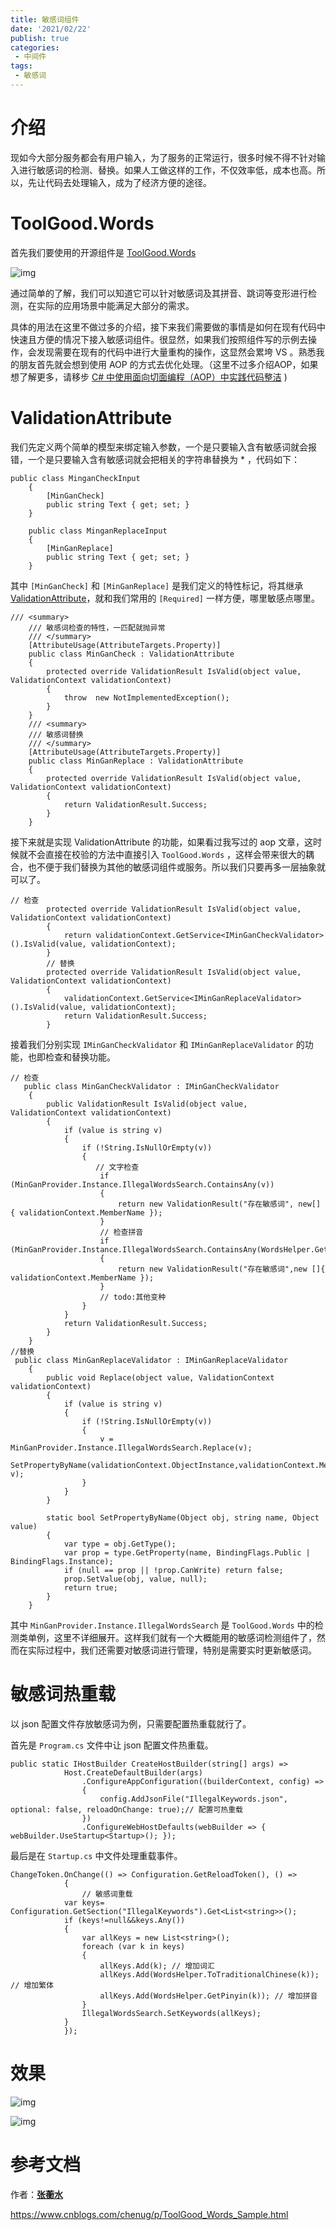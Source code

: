 ```yaml
---
title: 敏感词组件
date: '2021/02/22'
publish: true
categories:
 - 中间件
tags:
 - 敏感词
---
```

# 介绍

现如今大部分服务都会有用户输入，为了服务的正常运行，很多时候不得不针对输入进行敏感词的检测、替换。如果人工做这样的工作，不仅效率低，成本也高。所以，先让代码去处理输入，成为了经济方便的途径。

# ToolGood.Words

首先我们要使用的开源组件是 [ToolGood.Words](https://github.com/toolgood/ToolGood.Words)

![img](https://gitee.com/AZRNG/picture-storage/raw/master/kbms/1620891320700-cdaee58d-cfff-4bb2-b590-2f1823c5e595.png)

通过简单的了解，我们可以知道它可以针对敏感词及其拼音、跳词等变形进行检测，在实际的应用场景中能满足大部分的需求。

具体的用法在这里不做过多的介绍，接下来我们需要做的事情是如何在现有代码中快速且方便的情况下接入敏感词组件。很显然，如果我们按照组件写的示例去操作，会发现需要在现有的代码中进行大量重构的操作，这显然会累垮 VS 。熟悉我的朋友首先就会想到使用 AOP 的方式去优化处理。（这里不过多介绍AOP，如果想了解更多，请移步 [C# 中使用面向切面编程（AOP）中实践代码整洁](https://www.cnblogs.com/chenug/p/9848852.html) )

# ValidationAttribute

我们先定义两个简单的模型来绑定输入参数，一个是只要输入含有敏感词就会报错，一个是只要输入含有敏感词就会把相关的字符串替换为 * ，代码如下：

```
public class MinganCheckInput
    {
        [MinGanCheck]
        public string Text { get; set; }
    }
    
    public class MinganReplaceInput
    {
        [MinGanReplace]
        public string Text { get; set; }
    }
```

其中 `[MinGanCheck]` 和 `[MinGanReplace]` 是我们定义的特性标记，将其继承 [ValidationAttribute](https://docs.microsoft.com/zh-cn/dotnet/api/system.componentmodel.dataannotations.validationattribute?view=net-5.0)，就和我们常用的 `[Required]` 一样方便，哪里敏感点哪里。

```
/// <summary>
    /// 敏感词检查的特性，一匹配就抛异常
    /// </summary>
    [AttributeUsage(AttributeTargets.Property)]
    public class MinGanCheck : ValidationAttribute
    {
        protected override ValidationResult IsValid(object value, ValidationContext validationContext)
        {
            throw  new NotImplementedException();
        }
    }
    /// <summary>
    /// 敏感词替换
    /// </summary>
    [AttributeUsage(AttributeTargets.Property)]
    public class MinGanReplace : ValidationAttribute
    {
        protected override ValidationResult IsValid(object value, ValidationContext validationContext)
        {
            return ValidationResult.Success;
        }
    }
```

接下来就是实现 ValidationAttribute 的功能，如果看过我写过的 aop 文章，这时候就不会直接在校验的方法中直接引入 `ToolGood.Words` ，这样会带来很大的耦合，也不便于我们替换为其他的敏感词组件或服务。所以我们只要再多一层抽象就可以了。

```
// 检查
        protected override ValidationResult IsValid(object value, ValidationContext validationContext)
        {
            return validationContext.GetService<IMinGanCheckValidator>().IsValid(value, validationContext);
        }
        // 替换
        protected override ValidationResult IsValid(object value, ValidationContext validationContext)
        {
            validationContext.GetService<IMinGanReplaceValidator>().IsValid(value, validationContext);
            return ValidationResult.Success;
        }
```

接着我们分别实现 `IMinGanCheckValidator` 和 `IMinGanReplaceValidator` 的功能，也即检查和替换功能。

```
// 检查
   public class MinGanCheckValidator : IMinGanCheckValidator
    {
        public ValidationResult IsValid(object value, ValidationContext validationContext)
        {
            if (value is string v)
            {
                if (!String.IsNullOrEmpty(v))
                {
                   // 文字检查
                    if (MinGanProvider.Instance.IllegalWordsSearch.ContainsAny(v))
                    {
                        return new ValidationResult("存在敏感词", new[] { validationContext.MemberName });
                    }
                    // 检查拼音
                    if (MinGanProvider.Instance.IllegalWordsSearch.ContainsAny(WordsHelper.GetPinyin(v)))
                    {
                        return new ValidationResult("存在敏感词",new []{ validationContext.MemberName });
                    }
                    // todo:其他变种
                }
            }
            return ValidationResult.Success;
        }
    }
//替换
 public class MinGanReplaceValidator : IMinGanReplaceValidator
    {
        public void Replace(object value, ValidationContext validationContext)
        {
            if (value is string v)
            {
                if (!String.IsNullOrEmpty(v))
                {
                    v = MinGanProvider.Instance.IllegalWordsSearch.Replace(v);
                    SetPropertyByName(validationContext.ObjectInstance,validationContext.MemberName, v);
                }
            }
        }
        
        static bool SetPropertyByName(Object obj, string name, Object value)
        {
            var type = obj.GetType();
            var prop = type.GetProperty(name, BindingFlags.Public | BindingFlags.Instance);
            if (null == prop || !prop.CanWrite) return false;
            prop.SetValue(obj, value, null);
            return true;
        }
    }
```

其中 `MinGanProvider.Instance.IllegalWordsSearch` 是 `ToolGood.Words` 中的检测类单例，这里不详细展开。这样我们就有一个大概能用的敏感词检测组件了，然而在实际过程中，我们还需要对敏感词进行管理，特别是需要实时更新敏感词。

# 敏感词热重载

以 json 配置文件存放敏感词为例，只需要配置热重载就行了。

首先是 `Program.cs` 文件中让 json 配置文件热重载。

```
public static IHostBuilder CreateHostBuilder(string[] args) =>
            Host.CreateDefaultBuilder(args)
                .ConfigureAppConfiguration((builderContext, config) =>
                {
                    config.AddJsonFile("IllegalKeywords.json", optional: false, reloadOnChange: true);// 配置可热重载
                })
                .ConfigureWebHostDefaults(webBuilder => { webBuilder.UseStartup<Startup>(); });
```

最后是在 `Startup.cs` 中文件处理重载事件。

```
ChangeToken.OnChange(() => Configuration.GetReloadToken(), () =>
            {
                // 敏感词重载
            var keys= Configuration.GetSection("IllegalKeywords").Get<List<string>>();
            if (keys!=null&&keys.Any())
            {
                var allKeys = new List<string>();
                foreach (var k in keys)
                {
                    allKeys.Add(k); // 增加词汇
                    allKeys.Add(WordsHelper.ToTraditionalChinese(k)); // 增加繁体
                    allKeys.Add(WordsHelper.GetPinyin(k)); // 增加拼音
                }
                IllegalWordsSearch.SetKeywords(allKeys);
            }
            });
```

# 效果

![img](https://gitee.com/AZRNG/picture-storage/raw/master/kbms/1620891320662-0266f70c-87a8-4c05-9138-e498f773017b.png)

![img](https://gitee.com/AZRNG/picture-storage/raw/master/kbms/1620891320658-04447a86-2dd4-477e-b67c-37e5368b37aa.png)

# 参考文档

作者：[**张蘅水**](http://www.cnblogs.com/chenug)

https://www.cnblogs.com/chenug/p/ToolGood_Words_Sample.html